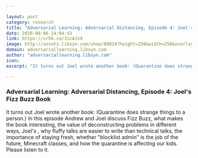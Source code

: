 ```yaml
---

layout: post
category: research
title: "Adversarial Learning: Adversarial Distancing, Episode 4: Joel's Fizz Buzz Book"
date: 2020-08-06 14:04:43
link: https://vrhk.co/3icAJz9
image: http://assets.libsyn.com/show/89824?height=250&width=250&overlay=true
domain: adversariallearning.libsyn.com
author: "adversariallearning.libsyn.com"
icon: 
excerpt: "It turns out Joel wrote another book: (Quarantine does strange things to a person.) In this episode Andrew and Joel discuss Fizz Buzz, what makes the book interesting, the value of deconstructing problems in different ways, Joel's , why fluffy talks are easier to write than technical talks, the importance of staying fresh, whether \"blocklist admin\" is the job of the future, Minecraft classes, and how the quarantine is affecting our kids. Please listen to it."

---
```


### Adversarial Learning: Adversarial Distancing, Episode 4: Joel's Fizz Buzz Book

It turns out Joel wrote another book: (Quarantine does strange things to a person.) In this episode Andrew and Joel discuss Fizz Buzz, what makes the book interesting, the value of deconstructing problems in different ways, Joel's , why fluffy talks are easier to write than technical talks, the importance of staying fresh, whether "blocklist admin" is the job of the future, Minecraft classes, and how the quarantine is affecting our kids. Please listen to it.